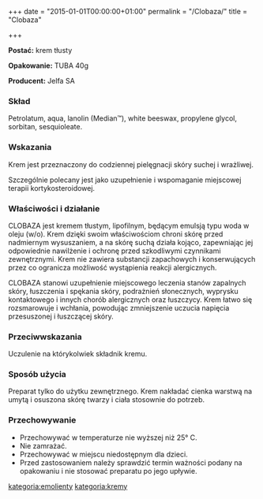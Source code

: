 +++
date = "2015-01-01T00:00:00+01:00"
permalink = "/Clobaza/"
title = "Clobaza"

+++

**Postać:** krem tłusty

**Opakowanie:** TUBA 40g

**Producent:** Jelfa SA

### Skład

Petrolatum, aqua, lanolin (Median™), white beeswax, propylene glycol, sorbitan, sesquioleate.

### Wskazania

Krem jest przeznaczony do codziennej pielęgnacji skóry suchej i wrażliwej.

Szczególnie polecany jest jako uzupełnienie i wspomaganie miejscowej terapii kortykosteroidowej.

### Właściwości i działanie

CLOBAZA jest kremem tłustym, lipofilnym, będącym emulsją typu woda w oleju (w/o). Krem dzięki swoim właściwościom chroni skórę przed nadmiernym wysuszaniem, a na skórę suchą działa kojąco, zapewniając jej odpowiednie nawilżenie i ochronę przed szkodliwymi czynnikami zewnętrznymi. Krem nie zawiera substancji zapachowych i konserwujących przez co ogranicza możliwość wystąpienia reakcji alergicznych.

CLOBAZA stanowi uzupełnienie miejscowego leczenia stanów zapalnych skóry, łuszczenia i spękania skóry, podrażnień słonecznych, wyprysku kontaktowego i innych chorób alergicznych oraz łuszczycy. Krem łatwo się rozsmarowuje i wchłania, powodując zmniejszenie uczucia napięcia przesuszonej i łuszczącej skóry.

### Przeciwwskazania

Uczulenie na którykolwiek składnik kremu.

### Sposób użycia

Preparat tylko do użytku zewnętrznego. Krem nakładać cienka warstwą na umytą i osuszona skórę twarzy i ciała stosownie do potrzeb.

### Przechowywanie

-   Przechowywać w temperaturze nie wyższej niż 25° C.
-   Nie zamrażać.
-   Przechowywać w miejscu niedostępnym dla dzieci.
-   Przed zastosowaniem należy sprawdzić termin ważności podany na opakowaniu i nie stosować preparatu po jego upływie.

[kategoria:emolienty](/atopedia/kategoria:emolienty "wikilink") [kategoria:kremy](/atopedia/kategoria:kremy "wikilink")